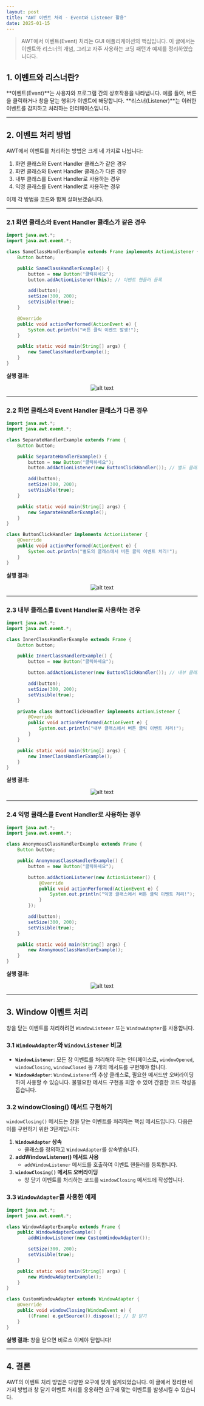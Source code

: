 ```yaml
---
layout: post
title: "AWT 이벤트 처리 - Event와 Listener 활용"
date: 2025-01-15
---
```


> AWT에서 이벤트(Event) 처리는 GUI 애플리케이션의 핵심입니다. 이 글에서는 이벤트와 리스너의 개념, 그리고 자주 사용하는 코딩 패턴과 예제를 정리하였습니다다.

## 1. 이벤트와 리스너란?

**이벤트(Event)**는 사용자와 프로그램 간의 상호작용을 나타냅니다. 예를 들어, 버튼을 클릭하거나 창을 닫는 행위가 이벤트에 해당합니다. **리스너(Listener)**는 이러한 이벤트를 감지하고 처리하는 인터페이스입니다.

---

## 2. 이벤트 처리 방법

AWT에서 이벤트를 처리하는 방법은 크게 네 가지로 나뉩니다:

1. 화면 클래스와 Event Handler 클래스가 같은 경우
2. 화면 클래스와 Event Handler 클래스가 다른 경우
3. 내부 클래스를 Event Handler로 사용하는 경우
4. 익명 클래스를 Event Handler로 사용하는 경우

이제 각 방법을 코드와 함께 살펴보겠습니다.

---

### 2.1 화면 클래스와 Event Handler 클래스가 같은 경우

```java
import java.awt.*;
import java.awt.event.*;

class SameClassHandlerExample extends Frame implements ActionListener {
    Button button;

    public SameClassHandlerExample() {
        button = new Button("클릭하세요");
        button.addActionListener(this); // 이벤트 핸들러 등록

        add(button);
        setSize(300, 200);
        setVisible(true);
    }

    @Override
    public void actionPerformed(ActionEvent e) {
        System.out.println("버튼 클릭 이벤트 발생!");
    }

    public static void main(String[] args) {
        new SameClassHandlerExample();
    }
}
```

**실행 결과:** 
<div style="text-align: center;">
    <img src="/사진들/AWT/Event/SameClassHandlerExample.png" alt="alt text" />
</div>

---

### 2.2 화면 클래스와 Event Handler 클래스가 다른 경우

```java
import java.awt.*;
import java.awt.event.*;

class SeparateHandlerExample extends Frame {
    Button button;

    public SeparateHandlerExample() {
        button = new Button("클릭하세요");
        button.addActionListener(new ButtonClickHandler()); // 별도 클래스 등록

        add(button);
        setSize(300, 200);
        setVisible(true);
    }

    public static void main(String[] args) {
        new SeparateHandlerExample();
    }
}

class ButtonClickHandler implements ActionListener {
    @Override
    public void actionPerformed(ActionEvent e) {
        System.out.println("별도의 클래스에서 버튼 클릭 이벤트 처리!");
    }
}
```

**실행 결과:**
<div style="text-align: center;">
    <img src="/사진들/AWT/Event/SeparateHandlerExample.png" alt="alt text" />
</div>

---

### 2.3 내부 클래스를 Event Handler로 사용하는 경우

```java
import java.awt.*;
import java.awt.event.*;

class InnerClassHandlerExample extends Frame {
    Button button;

    public InnerClassHandlerExample() {
        button = new Button("클릭하세요");

        button.addActionListener(new ButtonClickHandler()); // 내부 클래스 등록

        add(button);
        setSize(300, 200);
        setVisible(true);
    }

    private class ButtonClickHandler implements ActionListener {
        @Override
        public void actionPerformed(ActionEvent e) {
            System.out.println("내부 클래스에서 버튼 클릭 이벤트 처리!");
        }
    }

    public static void main(String[] args) {
        new InnerClassHandlerExample();
    }
}
```

**실행 결과:**
<div style="text-align: center;">
    <img src="/사진들/AWT/Event/InnerClassHandlerExample.png" alt="alt text" />
</div>

---

### 2.4 익명 클래스를 Event Handler로 사용하는 경우

```java
import java.awt.*;
import java.awt.event.*;

class AnonymousClassHandlerExample extends Frame {
    Button button;

    public AnonymousClassHandlerExample() {
        button = new Button("클릭하세요");

        button.addActionListener(new ActionListener() {
            @Override
            public void actionPerformed(ActionEvent e) {
                System.out.println("익명 클래스에서 버튼 클릭 이벤트 처리!");
            }
        });

        add(button);
        setSize(300, 200);
        setVisible(true);
    }

    public static void main(String[] args) {
        new AnonymousClassHandlerExample();
    }
}
```

**실행 결과:**
<div style="text-align: center;">
    <img src="/사진들/AWT/Event/AnonymousClassHandlerExample.png" alt="alt text" />
</div>

---

## 3. Window 이벤트 처리

창을 닫는 이벤트를 처리하려면 `WindowListener` 또는 `WindowAdapter`를 사용합니다.

### 3.1 `WindowAdapter`와 `WindowListener` 비교

- **`WindowListener`**: 모든 창 이벤트를 처리해야 하는 인터페이스로, `windowOpened`, `windowClosing`, `windowClosed` 등 7개의 메서드를 구현해야 합니다.
- **`WindowAdapter`**: `WindowListener`의 추상 클래스로, 필요한 메서드만 오버라이딩하여 사용할 수 있습니다. 불필요한 메서드 구현을 피할 수 있어 간결한 코드 작성을 돕습니다.

### 3.2 windowClosing() 메서드 구현하기

`windowClosing()` 메서드는 창을 닫는 이벤트를 처리하는 핵심 메서드입니다. 다음은 이를 구현하기 위한 3단계입니다:

1. **`WindowAdapter` 상속**
   - 클래스를 정의하고 `WindowAdapter`를 상속받습니다.
2. **addWindowListener() 메서드 사용**
   - `addWindowListener` 메서드를 호출하여 이벤트 핸들러를 등록합니다.
3. **`windowClosing()` 메서드 오버라이딩**
   - 창 닫기 이벤트를 처리하는 코드를 `windowClosing` 메서드에 작성합니다.

### 3.3 `WindowAdapter`를 사용한 예제

```java
import java.awt.*;
import java.awt.event.*;

class WindowAdapterExample extends Frame {
    public WindowAdapterExample() {
        addWindowListener(new CustomWindowAdapter());

        setSize(300, 200);
        setVisible(true);
    }

    public static void main(String[] args) {
        new WindowAdapterExample();
    }
}

class CustomWindowAdapter extends WindowAdapter {
    @Override
    public void windowClosing(WindowEvent e) {
        ((Frame) e.getSource()).dispose(); // 창 닫기
    }
}
```

**실행 결과:** 창을 닫으면 비로소 이제야 닫힙니다!

---

## 4. 결론

AWT의 이벤트 처리 방법은 다양한 요구에 맞게 설계되었습니다. 이 글에서 정리한 네 가지 방법과 창 닫기 이벤트 처리를 응용하면 요구에 맞는 이벤트를 발생시킬 수 있습니다.

